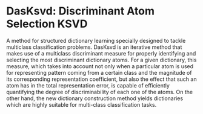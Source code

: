 # DasKsvd: Discriminant Atom Selection KSVD

A method for structured dictionary learning specially designed to tackle multiclass classification problems. DasKsvd is an iterative method that makes use of a multiclass discriminant measure for properly identifying and selecting the most discriminant dictionary atoms. For a given dictionary, this measure, which takes into account not only when a particular atom is used for representing pattern coming from a certain class and the magnitude of its corresponding representation coefficient, but also the effect that such an atom has in the total representation error, is capable of efficiently quantifying the degree of discriminability of each one of the atoms. On the other hand, the new dictionary construction method yields dictionaries which are highly suitable for multi-class classification tasks.
